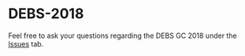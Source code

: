 # DEBS-2018
Feel free to ask your questions regarding the DEBS GC 2018 under the [Issues](https://github.com/hobbit-project/DEBS-GC-2018/issues) tab.
